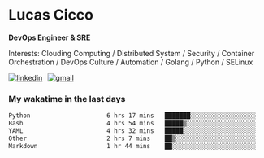 # Lucas Cicco

**DevOps Engineer & SRE**

Interests: Clouding Computing / Distributed System / Security / Container Orchestration / DevOps Culture / Automation / Golang / Python / SELinux
 
<div style="display: flex; align-items: center; gap: 10px;">
  <a href="https://www.linkedin.com/in/lucas-vitor-de-cicco" target="_blank">
    <img
      src="https://img.shields.io/badge/-LinkedIn-%230077B5?style=for-the-badge&logo=linkedin&logoColor=white"
      alt="linkedin"
      target="_blank" 
    />
  </a>
  <a href="mailto:lucasvitorx1@gmail.com">
      <img
        src="https://img.shields.io/badge/-Gmail-%23333?style=for-the-badge&logo=gmail&logoColor=white"
        alt="gmail"
        target="_blank"
      />
  </a>
</div>

### My wakatime in the last days

<!--START_SECTION:waka-->

```txt
Python                     6 hrs 17 mins   ███████░░░░░░░░░░░░░░░░░░   28.20 %
Bash                       4 hrs 54 mins   █████▒░░░░░░░░░░░░░░░░░░░   21.98 %
YAML                       4 hrs 32 mins   █████░░░░░░░░░░░░░░░░░░░░   20.36 %
Other                      2 hrs 7 mins    ██▒░░░░░░░░░░░░░░░░░░░░░░   09.50 %
Markdown                   1 hr 44 mins    ██░░░░░░░░░░░░░░░░░░░░░░░   07.83 %
```

<!--END_SECTION:waka-->
